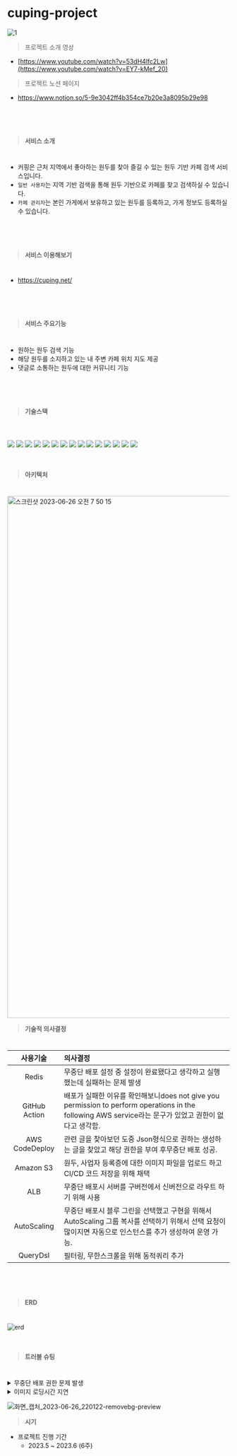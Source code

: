 # cuping-project
![1](https://github.com/cuping-project/cuping-fe/assets/55288856/912c0f95-b3e2-469c-bf90-1288efe435b9)

> 프로젝트 소개 영상
- [https://www.youtube.com/watch?v=53dH4lfc2Lw](https://www.youtube.com/watch?v=EY7-kMef_20)

> 프로젝트 노션 페이지
- https://www.notion.so/5-9e3042ff4b354ce7b20e3a8095b29e98
<br/>
<br/>
<br/>

> **서비스 소개**
#
- 커핑은 근처 지역에서 좋아하는 원두를 찾아 즐길 수 있는 원두 기반 카페 검색 서비스입니다.
- `일반 사용자`는 지역 기반 검색을 통해 원두 기반으로 카페를 찾고 검색하실 수 있습니다.
- `카페 관리자`는 본인 가게에서 보유하고 있는 원두를 등록하고, 가게 정보도 등록하실 수 있습니다.
<br/>
<br/>
<br/>

> **서비스 이용해보기**
#
- https://cuping.net/
<br/>
<br/>
<br/>

> **서비스 주요기능**
#
- 원하는 원두 검색 기능
- 해당 원두를 소지하고 있는 내 주변 카페 위치 지도 제공
- 댓글로 소통하는 원두에 대한 커뮤니티 기능
<br/>
<br/>
<br/>

>**기술스택**
#
<br/> <img src="https://img.shields.io/badge/aws-232F3E?style=for-the-badge&logo=aws&logoColor=white"> <img src="https://img.shields.io/badge/Java-007396?style=for-the-badge&logo=Java&logoColor=white"/> <img src="https://img.shields.io/badge/gradle-02303A?style=for-the-badge&logo=gradle&logoColor=white"/>  <img src="https://img.shields.io/badge/SpringSecurity-6DB33F?style=for-the-badge&logo=SpringSecurity&logoColor=white"/> <img src="https://img.shields.io/badge/SpringBoot-6DB33F?style=for-the-badge&logo=springboot&logoColor=white"/> <img src="https://img.shields.io/badge/JsonWebTokens-000000?style=for-the-badge&logo=jsonwebtokens&logoColor=white"> <img src="https://img.shields.io/badge/AmazonRDS-527FFF?style=for-the-badge&logo=AmazonRDS&logoColor=white"/> <img src="https://img.shields.io/badge/redis-DC382D?style=for-the-badge&logo=redis&logoColor=white"/> <img src="https://img.shields.io/badge/AWS Route 53-FF6C37?style=for-the-badge&logoColor=white"> <img src="https://img.shields.io/badge/https-527FFF?style=for-the-badge"> <img src="https://img.shields.io/badge/AmazonEC2-FF9900?style=for-the-badge&logo=AmazonEC2&logoColor=white"/> <img src="https://img.shields.io/badge/AmazonS3-569A31?style=for-the-badge&logo=AmazonS3&logoColor=white"/> <img src="https://img.shields.io/badge/MySQL-4479A1?style=for-the-badge&logo=MySQL&logoColor=white"/> <img src="https://camo.githubusercontent.com/54a2f74f3cbb3cb810faa417fb9a56b4d947be01e868ab624b3f251a1062257b/68747470733a2f2f696d672e736869656c64732e696f2f62616467652f67697468756220616374696f6e732d3230383846463f7374796c653d666f722d7468652d6261646765266c6f676f3d67697468756220616374696f6e73266c6f676f436f6c6f723d7768697465"> <img src="https://camo.githubusercontent.com/a831a652fb5370367ee71ae4255e39623b9edf7e60ffbcf7ba356b1d82a09538/68747470733a2f2f696d672e736869656c64732e696f2f62616467652f737072696e672064617461206a70612d4632384431413f7374796c653d666f722d7468652d6261646765266c6f676f3d737072696e67646174616a7061266c6f676f436f6c6f723d7768697465">
<br/>
<br/>
<br/>

> **아키텍처**
#
<img width="1181" alt="스크린샷 2023-06-26 오전 7 50 15" src="https://github.com/Jangkiwoong/Node.js.login/assets/110136582/214105f8-2bd6-4706-b605-8275e3244601">
<br/>

> **기술적 의사결정**
#
|사용기술|의사결정|
|:---:|:---|
|Redis|무중단 배포 설정 중 설정이 완료됐다고 생각하고 실행했는데 실패하는 문제 발생|
|GitHub Action|배포가 실패한 이유를 확인해보니does not give you permission to perform operations in the following AWS service라는 문구가 있었고 권한이 없다고 생각함.|
|AWS CodeDeploy|관련 글을 찾아보던 도중 Json형식으로 권하는 생성하는 글을 찾았고 해당 권한을 부여 후무중단 배포 성공.|
|Amazon S3|원두, 사업자 등록증에 대한 이미지 파일을 업로드 하고 CI/CD 코드 저장을 위해 채택|
|ALB|무중단 배포시 서버를 구버전에서 신버전으로 라우트 하기 위해 사용|
|AutoScaling|무중단 배포시 블루 그린을 선택했고 구현을 위해서 AutoScaling 그룹 복사를 선택하기 위해서 선택 요청이 많이지면 자동으로 인스턴스를 추가 생성하여 운영 가능.|
|QueryDsl|필터링, 무한스크롤을 위해 동적쿼리 추가|
<br/>
<br/>
<br/>

> **ERD**
#
![erd](https://github.com/Jangkiwoong/Node.js.login/assets/110136582/a1d34fbb-689a-4519-83a7-05f8d18ad63b)
<br/>
<br/>
<br/>

> **트러블 슈팅**
#
<details>
<summary>무중단 배포 권한 문제 발생</summary>
<div markdown="1">
    
|진행  순서|내용|
|:---:|:---|
|문제|무중단 배포 설정 중 설정이 완료됐다고 생각하고 실행했는데 실패하는 문제 발생|
|시도|배포가 실패한 이유를 확인해보니does not give you permission to perform operations in the following AWS service라는 문구가 있었고 권한이 없다고 생각함.|
|해결|관련 글을 찾아보던 도중 Json형식으로 권하는 생성하는 글을 찾았고 해당 권한을 부여 후무중단 배포 성공.|

{
    "Version": "2012-10-17",
    "Statement": [
        {
            "Sid": "VisualEditor0",
            "Effect": "Allow",
            "Action": [
                "iam:PassRole",
                "ec2:CreateTags",
                "ec2:RunInstances"
            ],
            "Resource": "*"
        }
    ]
}
</div>
</details>
<details>
<summary>이미지 로딩시간 지연</summary>
<div markdown="1">
    
|진행  순서|내용|
|:---:|:---|
|문제|S3에 저장되어 있는 이미지 용량이 너무 커 페이지에서 이미지 로딩 시간이 지연됨|
|시도|S3에 저장되어 있는 이미지 용량이 너무 커 페이지에서 이미지 로딩 시간이 지연됨 AWS Lamda를 사용하여 이미지 리사이징을 하려 했으나 S3의 용량이 커진다는 문제와 원본 사진을 저장할 필요가 없어 라이브러리를 사용|
|해결|marvin 라이브러리를 사용하여 2MB에서 976KB 로 이미지 용량 축소|
</div>
</details>

![화면_캡처_2023-06-26_220122-removebg-preview](https://github.com/Jangkiwoong/Node.js.login/assets/110136582/4ed362dd-6363-4dd9-9aed-5772e145fbb7)

> **시기**
> 
- 프로젝트 진행 기간
    - 2023.5 ~ 2023.6 (6주)
